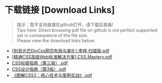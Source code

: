 # 下载链接 [Download Links]

> 提示：暂不支持直接在github打开，请下载后查看!<br>
> Tips here: Direct browsing pdf file on github is not perfect supported yet in consequence of the file size. <br>
> Please view the download links below:

- [[别具光芒DivCss网页布局与美化].李烨.扫描版.pdf](https://raw.githubusercontent.com/johnnynode/ebooks-css/master/[别具光芒DivCss网页布局与美化].李烨.扫描版.pdf)
- [[精通CSS高级Web标准解决方案].CSS.Mastery.pdf](https://raw.githubusercontent.com/johnnynode/ebooks-css/master/[精通CSS高级Web标准解决方案].CSS.Mastery.pdf)
- [CSS权威指南（第三版）.pdf](https://raw.githubusercontent.com/johnnynode/ebooks-css/master/CSS权威指南（第三版）.pdf)
- [CSS设计指南（第3版）.pdf](https://raw.githubusercontent.com/johnnynode/ebooks-css/master/CSS设计指南（第3版）.pdf)
- [《图解CSS3：核心技术与案例实战》.pdf](https://raw.githubusercontent.com/johnnynode/ebooks-css/master/《图解CSS3：核心技术与案例实战》.pdf)